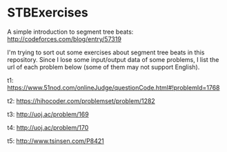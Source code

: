 # STBExercises

A simple introduction to segment tree beats: http://codeforces.com/blog/entry/57319

I'm trying to sort out some exercises about segment tree beats in this repository. Since I lose some input/output data of some problems, I list the url of each problem below (some of them may not support English).

t1: https://www.51nod.com/onlineJudge/questionCode.html#!problemId=1768

t2: https://hihocoder.com/problemset/problem/1282

t3: http://uoj.ac/problem/169

t4: http://uoj.ac/problem/170

t5: http://www.tsinsen.com/P8421
